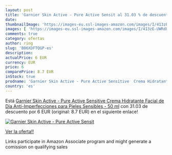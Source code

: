 ```yaml
---
layout: post
title: 'Garnier Skin Active - Pure Active Sensit al 31.03 % de descuento'
date: 
thumbnailImage: 'https://images-eu.ssl-images-amazon.com/images/I/413zE-UWRdL._SL200_.jpg'
images: [ 'https://images-eu.ssl-images-amazon.com/images/I/413zE-UWRdL._SL200_.jpg' ]
comments: true
category: ofertas
author: ring
slug: 'B06XDFTQGP-es'
description:
actualPrice: 6 EUR
currency: EUR
price: 6
comparePrice: 8.7 EUR
inStock: true
prodname: 'Garnier Skin Active - Pure Active Sensitive  Crema Hidratante Facial de Día  Anti-Imperfecciones  para Pieles Sensibles - 50 ml'
country: 'es'
---
```


Está [Garnier Skin Active - Pure Active Sensitive  Crema Hidratante Facial de Día  Anti-Imperfecciones  para Pieles Sensibles - 50 ml](https://www.amazon.es/dp/B06XDFTQGP/?tag=tolees-21) con 31.03 de descuento por 6 EUR (original: 8.7 EUR) en el siguiente enlace!

[![Garnier Skin Active - Pure Active Sensit](https://images-eu.ssl-images-amazon.com/images/I/413zE-UWRdL._SL200_.jpg)](https://www.amazon.es/dp/B06XDFTQGP/?tag=tolees-21)

[Ver la oferta!!](https://www.amazon.es/dp/B06XDFTQGP/?tag=tolees-21)

Links participate in Amazon Associate program and might generate a comission on qualifying sales


